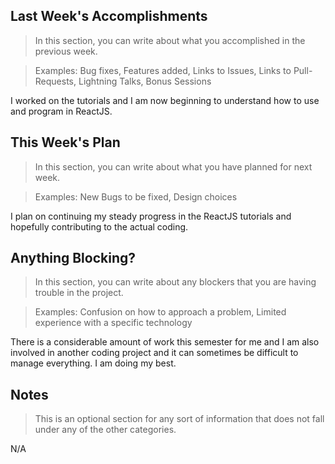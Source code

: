 ## Last Week's Accomplishments

> In this section, you can write about what you accomplished in the previous week.

> Examples:
> Bug fixes, Features added, Links to Issues, Links to Pull-Requests, Lightning Talks, Bonus Sessions

I worked on the tutorials and I am now beginning to understand how to use and program in ReactJS.

## This Week's Plan

> In this section, you can write about what you have planned for next week.

> Examples: New Bugs to be fixed, Design choices

I plan on continuing my steady progress in the ReactJS tutorials and hopefully contributing to the actual
coding.

## Anything Blocking?

> In this section, you can write about any blockers that you are having trouble in the project.

> Examples: Confusion on how to approach a problem, Limited experience with a specific technology

There is a considerable amount of work this semester for me and I am also involved in another coding project
and it can sometimes be difficult to manage everything. I am doing my best.

## Notes

> This is an optional section for any sort of information that does not fall under any of the other categories.

N/A